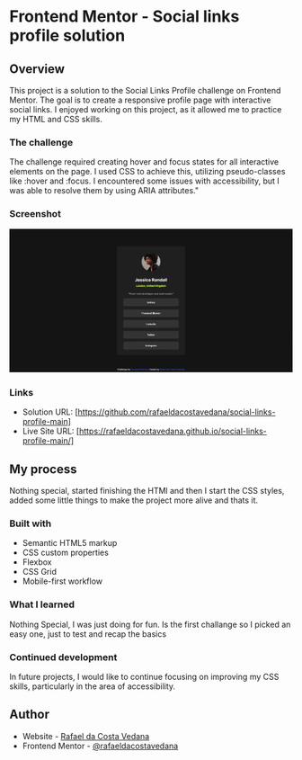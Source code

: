 # Frontend Mentor - Social links profile solution

## Overview

This project is a solution to the Social Links Profile challenge on Frontend Mentor. The goal is to create a responsive profile page with interactive social links. I enjoyed working on this project, as it allowed me to practice my HTML and CSS skills.

### The challenge

The challenge required creating hover and focus states for all interactive elements on the page. I used CSS to achieve this, utilizing pseudo-classes like :hover and :focus. I encountered some issues with accessibility, but I was able to resolve them by using ARIA attributes."

### Screenshot

![](Screenshot-site.png)

### Links

- Solution URL: [https://github.com/rafaeldacostavedana/social-links-profile-main]
- Live Site URL: [https://rafaeldacostavedana.github.io/social-links-profile-main/]

## My process

Nothing special, started finishing the HTMl and then I start the CSS styles, added some little things to make the project more alive and thats it.

### Built with

- Semantic HTML5 markup
- CSS custom properties
- Flexbox
- CSS Grid
- Mobile-first workflow

### What I learned

Nothing Special, I was just doing for fun. Is the first challange so I picked an easy one, just to test and recap the basics

### Continued development

In future projects, I would like to continue focusing on improving my CSS skills, particularly in the area of accessibility.

## Author

- Website - [Rafael da Costa Vedana](https://www.your-site.com)
- Frontend Mentor - [@rafaeldacostavedana](https://www.frontendmentor.io/profile/yourusername)
